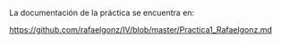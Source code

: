 La documentación de la práctica se encuentra en:

https://github.com/rafaelgonz/IV/blob/master/Practica1_Rafaelgonz.md
